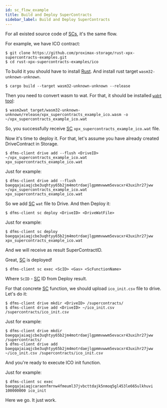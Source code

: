 ```yaml
---
id: sc_flow_example
title: Build and Deploy SuperContracts
sidebar_label: Build and Deploy SuperContracts
---
```


For all existed source code of [SCs](../../../built_in_features/supercontract/overview.md), it's the same flow.

For example, we have ICO contract:

```shell
$ git clone https://github.com/proximax-storage/rust-xpx-supercontracts-examples.git
$ cd rust-xpx-supercontracts-examples/ico
```

To build it you should have to install [Rust](https://www.rust-lang.org/learn/get-started). And install rust target `wasm32-unknown-unknown`.

```shell
$ cargo build --target wasm32-unknown-unknown --release
```
Then you need to convert wasm to wat. For that, it should be installed [`wabt` tool](https://github.com/WebAssembly/wabt):

```shell
$ wasm2wat target/wasm32-unknown-unknown/release/xpx_supercontracts_example_ico.wasm -o ~/xpx_supercontracts_example_ico.wat
```

So, you successfully receive [SC](../../../built_in_features/supercontract/overview.md) `xpx_supercontracts_example_ico.wat` file.

Now it's time to deploy it. For that, let's assume you have already created DriveContract in Storage.

```shell
$ dfms-client drive add --flush <DriveID> ~/xpx_supercontracts_example_ico.wat xpx_supercontracts_example_ico.wat
```

Just for example:

```shell
$ dfms-client drive add --flush baegqajaiaqjcbe3uqhtyy65b2jm4motrdaejlgpmmvwwm5evacxr43uxihr27jww ~/xpx_supercontracts_example_ico.wat xpx_supercontracts_example_ico.wat
```

So we add [SC](../../../built_in_features/supercontract/overview.md) `wat` file to Drive.
And then Deploy it:

```shell
$ dfms-client sc deploy <DriveID> <DriveWatFile>
```

Just for example:

```shell
$ dfms-client sc deploy baegqajaiaqjcbe3uqhtyy65b2jm4motrdaejlgpmmvwwm5evacxr43uxihr27jww xpx_supercontracts_example_ico.wat
```

And we will receive as result SuperContractID.

Great, [SC](../../../built_in_features/supercontract/overview.md) is deployed!

```shell
$ dfms-client sc exec <ScID> <Gas> <ScFunctionName>
```

Where `ScID` - [SC](../../../built_in_features/supercontract/overview.md) ID from Deploy result.

For that concrete [SC](../../../built_in_features/supercontract/overview.md) function, we should upload `ico_init.csv` file to drive. Let's do it:

```shell
$ dfms-client drive mkdir <DriveID> /supercontracts/
$ dfms-client drive add <DriveID> ~/ico_init.csv /supercontracts/ico_init.csv
```

Just for example:

```shell
$ dfms-client drive mkdir baegqajaiaqjcbe3uqhtyy65b2jm4motrdaejlgpmmvwwm5evacxr43uxihr27jww /supercontracts/
$ dfms-client drive add baegqajaiaqjcbe3uqhtyy65b2jm4motrdaejlgpmmvwwm5evacxr43uxihr27jww ~/ico_init.csv /supercontracts/ico_init.csv
```

And you're ready to execute ICO init function.

Just for example:

```shell
$ dfms-client sc exec baegqajaiaqjcaraonfmrnw4fmeuml37jvbcttdajk5nmoq5gl453le665ulkhuvi 100000000 ico_init
```

Here we go. It just work.
